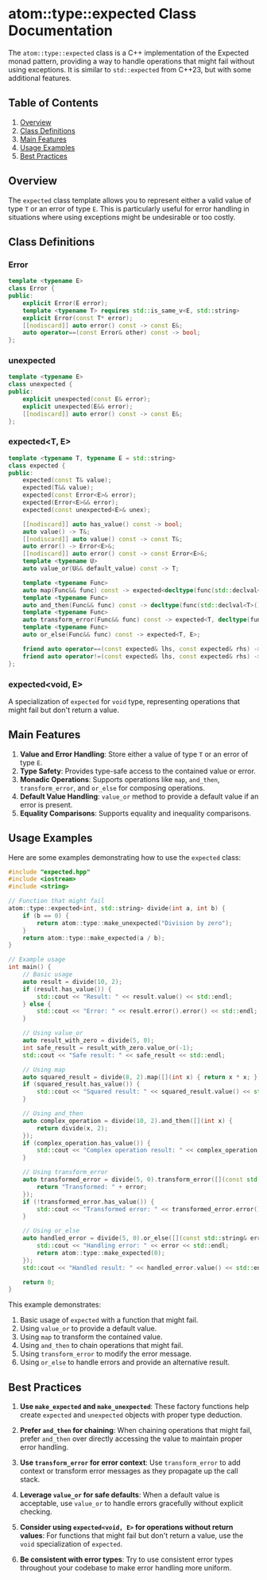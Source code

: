 # atom::type::expected Class Documentation

The `atom::type::expected` class is a C++ implementation of the Expected monad pattern, providing a way to handle operations that might fail without using exceptions. It is similar to `std::expected` from C++23, but with some additional features.

## Table of Contents

1. [Overview](#overview)
2. [Class Definitions](#class-definitions)
3. [Main Features](#main-features)
4. [Usage Examples](#usage-examples)
5. [Best Practices](#best-practices)

## Overview

The `expected` class template allows you to represent either a valid value of type `T` or an error of type `E`. This is particularly useful for error handling in situations where using exceptions might be undesirable or too costly.

## Class Definitions

### Error<E>

```cpp
template <typename E>
class Error {
public:
    explicit Error(E error);
    template <typename T> requires std::is_same_v<E, std::string>
    explicit Error(const T* error);
    [[nodiscard]] auto error() const -> const E&;
    auto operator==(const Error& other) const -> bool;
};
```

### unexpected<E>

```cpp
template <typename E>
class unexpected {
public:
    explicit unexpected(const E& error);
    explicit unexpected(E&& error);
    [[nodiscard]] auto error() const -> const E&;
};
```

### expected<T, E>

```cpp
template <typename T, typename E = std::string>
class expected {
public:
    expected(const T& value);
    expected(T&& value);
    expected(const Error<E>& error);
    expected(Error<E>&& error);
    expected(const unexpected<E>& unex);

    [[nodiscard]] auto has_value() const -> bool;
    auto value() -> T&;
    [[nodiscard]] auto value() const -> const T&;
    auto error() -> Error<E>&;
    [[nodiscard]] auto error() const -> const Error<E>&;
    template <typename U>
    auto value_or(U&& default_value) const -> T;

    template <typename Func>
    auto map(Func&& func) const -> expected<decltype(func(std::declval<T>())), E>;
    template <typename Func>
    auto and_then(Func&& func) const -> decltype(func(std::declval<T>()));
    template <typename Func>
    auto transform_error(Func&& func) const -> expected<T, decltype(func(std::declval<E>()))>;
    template <typename Func>
    auto or_else(Func&& func) const -> expected<T, E>;

    friend auto operator==(const expected& lhs, const expected& rhs) -> bool;
    friend auto operator!=(const expected& lhs, const expected& rhs) -> bool;
};
```

### expected<void, E>

A specialization of `expected` for `void` type, representing operations that might fail but don't return a value.

## Main Features

1. **Value and Error Handling**: Store either a value of type `T` or an error of type `E`.
2. **Type Safety**: Provides type-safe access to the contained value or error.
3. **Monadic Operations**: Supports operations like `map`, `and_then`, `transform_error`, and `or_else` for composing operations.
4. **Default Value Handling**: `value_or` method to provide a default value if an error is present.
5. **Equality Comparisons**: Supports equality and inequality comparisons.

## Usage Examples

Here are some examples demonstrating how to use the `expected` class:

```cpp
#include "expected.hpp"
#include <iostream>
#include <string>

// Function that might fail
atom::type::expected<int, std::string> divide(int a, int b) {
    if (b == 0) {
        return atom::type::make_unexpected("Division by zero");
    }
    return atom::type::make_expected(a / b);
}

// Example usage
int main() {
    // Basic usage
    auto result = divide(10, 2);
    if (result.has_value()) {
        std::cout << "Result: " << result.value() << std::endl;
    } else {
        std::cout << "Error: " << result.error().error() << std::endl;
    }

    // Using value_or
    auto result_with_zero = divide(5, 0);
    int safe_result = result_with_zero.value_or(-1);
    std::cout << "Safe result: " << safe_result << std::endl;

    // Using map
    auto squared_result = divide(8, 2).map([](int x) { return x * x; });
    if (squared_result.has_value()) {
        std::cout << "Squared result: " << squared_result.value() << std::endl;
    }

    // Using and_then
    auto complex_operation = divide(10, 2).and_then([](int x) {
        return divide(x, 2);
    });
    if (complex_operation.has_value()) {
        std::cout << "Complex operation result: " << complex_operation.value() << std::endl;
    }

    // Using transform_error
    auto transformed_error = divide(5, 0).transform_error([](const std::string& error) {
        return "Transformed: " + error;
    });
    if (!transformed_error.has_value()) {
        std::cout << "Transformed error: " << transformed_error.error().error() << std::endl;
    }

    // Using or_else
    auto handled_error = divide(5, 0).or_else([](const std::string& error) {
        std::cout << "Handling error: " << error << std::endl;
        return atom::type::make_expected(0);
    });
    std::cout << "Handled result: " << handled_error.value() << std::endl;

    return 0;
}
```

This example demonstrates:

1. Basic usage of `expected` with a function that might fail.
2. Using `value_or` to provide a default value.
3. Using `map` to transform the contained value.
4. Using `and_then` to chain operations that might fail.
5. Using `transform_error` to modify the error message.
6. Using `or_else` to handle errors and provide an alternative result.

## Best Practices

1. **Use `make_expected` and `make_unexpected`**: These factory functions help create `expected` and `unexpected` objects with proper type deduction.

2. **Prefer `and_then` for chaining**: When chaining operations that might fail, prefer `and_then` over directly accessing the value to maintain proper error handling.

3. **Use `transform_error` for error context**: Use `transform_error` to add context or transform error messages as they propagate up the call stack.

4. **Leverage `value_or` for safe defaults**: When a default value is acceptable, use `value_or` to handle errors gracefully without explicit checking.

5. **Consider using `expected<void, E>` for operations without return values**: For functions that might fail but don't return a value, use the `void` specialization of `expected`.

6. **Be consistent with error types**: Try to use consistent error types throughout your codebase to make error handling more uniform.
